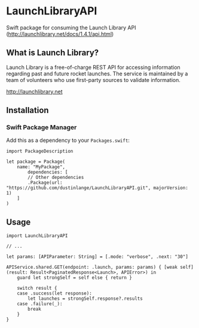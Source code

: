 # LaunchLibraryAPI

Swift package for consuming the Launch Library API (http://launchlibrary.net/docs/1.4.1/api.html)

## What is Launch Library?
Launch Library is a free-of-charge REST API for accessing information regarding past and future rocket launches.  The service is maintained by a team of volunteers who use first-party sources to validate information.

http://launchlibrary.net

## Installation
### Swift Package Manager
Add this as a dependency to your `Packages.swift`:
```
import PackageDescription

let package = Package(
    name: "MyPackage",
        dependencies: [
        // Other dependencies
        .Package(url: "https://github.com/dustinlange/LaunchLibraryAPI.git", majorVersion: 1)
    ]
)
```
## Usage

```
import LaunchLibraryAPI

// ...

let params: [APIParameter: String] = [.mode: "verbose", .next: "30"]

APIService.shared.GET(endpoint: .launch, params: params) { [weak self] (result: Result<PaginatedResponse<Launch>, APIError>) in
    guard let strongSelf = self else { return }

    switch result {
    case .success(let response):
        let launches = strongSelf.response?.results
    case .failure(_):
        break
    }
}
```
